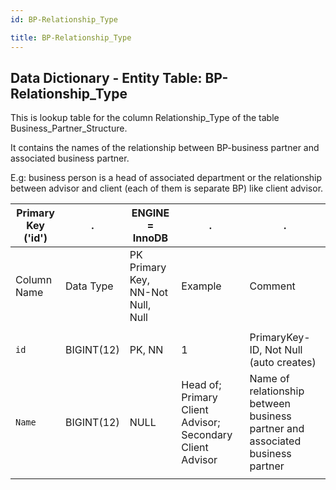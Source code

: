 ```yaml
---
id: BP-Relationship_Type

title: BP-Relationship_Type
---
```


## Data Dictionary - Entity Table: BP-Relationship_Type

This is lookup table for the column Relationship_Type of the table Business_Partner_Structure.

It contains the names of the relationship between BP-business partner and associated business partner.

E.g: business person is a head of associated department or the relationship between advisor and client (each of them is separate BP) like client advisor.



| Primary Key ('id')|.|ENGINE = InnoDB|.|.|
|---|---|---|---|---|
| Column Name| Data Type|PK Primary Key, NN-Not Null, Null|Example|Comment|
||
|`id`| BIGINT(12)|PK, NN|1|PrimaryKey-ID, Not Null (auto creates)|
|`Name`|BIGINT(12)|NULL|Head of; Primary Client Advisor; Secondary Client Advisor|Name of relationship between business partner and associated business partner|
||
